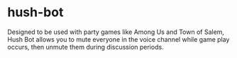 # hush-bot
Designed to be used with party games like Among Us and Town of Salem, Hush Bot allows you to mute everyone in the voice channel while game play occurs, then unmute them during discussion periods.
